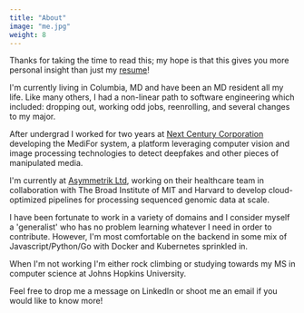 ```yaml
---
title: "About"
image: "me.jpg"
weight: 8
---
```


Thanks for taking the time to read this; my hope is that this gives you more personal insight than just my [resume](Resume-Spring22.pdf)!

I'm currently living in Columbia, MD and have been an MD resident all my life. Like many others, I had a non-linear path to software engineering which included: dropping out, working odd jobs, reenrolling, and several changes to my major.

After undergrad I worked for two years at  [Next Century Corporation](https://www.baltimoresun.com/business/bs-bz-tw-midsize-one-20191206-irc4cpw75zdkdjvbf2t6qidmwq-story.html) developing the MediFor system, a platform leveraging computer vision and image processing technologies to detect deepfakes and other pieces of manipulated media.

I'm currently at [Asymmetrik Ltd](https://asymmetrik.com/), working on their healthcare team in collaboration with The Broad Institute of MIT and Harvard to develop cloud-optimized pipelines for processing sequenced genomic data at scale.

I have been fortunate to work in a variety of domains and I consider myself a 'generalist' who has no problem learning whatever I need in order to contribute. However, I'm most comfortable on the backend in some mix of Javascript/Python/Go with Docker and Kubernetes sprinkled in.

When I'm not working I'm either rock climbing or studying towards my MS in computer science at Johns Hopkins University.

Feel free to drop me a message on LinkedIn or shoot me an email if you would like to know more!

